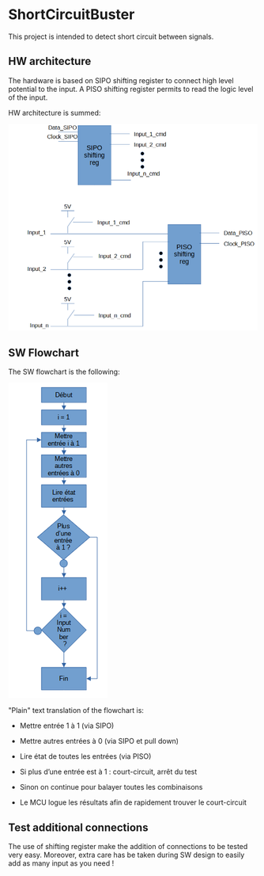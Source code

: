 # ShortCircuitBuster
This project is intended to detect short circuit between signals.

## HW architecture
The hardware is based on SIPO shifting register to connect high level potential to the input.
A PISO shifting register permits to read the logic level of the input.

HW architecture is summed: 

![HW](./Doc/HW_Archi.PNG)

## SW Flowchart

The SW flowchart is the following:

![SW](./Doc/SW_FLOWCHART.PNG)


"Plain" text translation of the flowchart is:

- Mettre entrée 1 à 1 (via SIPO)
- Mettre autres entrées à 0 (via SIPO et pull down)
- Lire état de toutes les entrées (via PISO)
- Si plus d’une entrée est à 1 : court-circuit, arrêt du test
- Sinon on continue pour balayer toutes les combinaisons

 
- Le MCU logue les résultats afin de rapidement trouver le court-circuit 

## Test additional connections
The use of shifting register make the addition of connections to be tested very easy.
Moreover, extra care has be taken during SW design to easily add as many input as you need !
